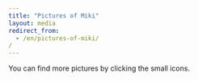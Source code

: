 ```yaml
---
title: "Pictures of Miki"
layout: media
redirect_from:
  - /en/pictures-of-miki//
---
```


You can find more pictures by clicking the small icons.
